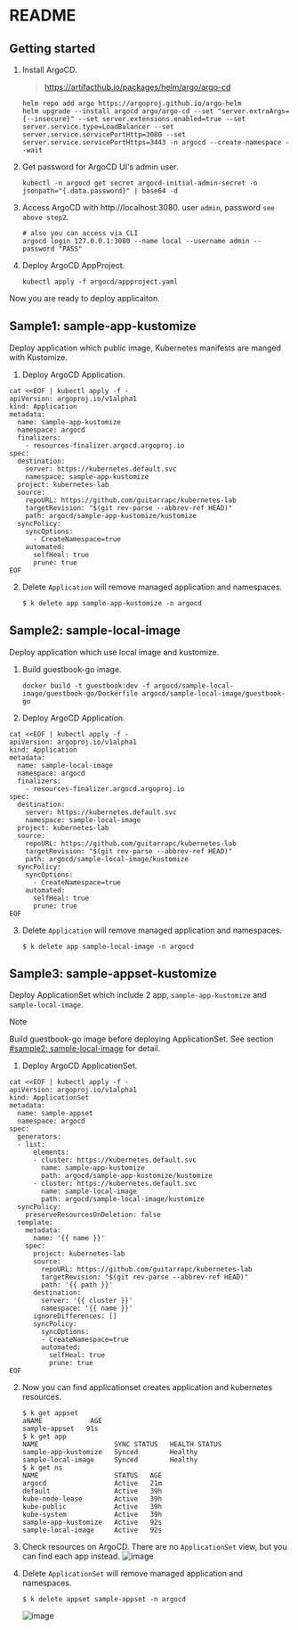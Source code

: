 # README

## Getting started

1. Install ArgoCD.

    > https://artifacthub.io/packages/helm/argo/argo-cd

    ```shell
    helm repo add argo https://argoproj.github.io/argo-helm
    helm upgrade --install argocd argo/argo-cd --set "server.extraArgs={--insecure}" --set server.extensions.enabled=true --set server.service.type=LoadBalancer --set server.service.servicePortHttp=3080 --set server.service.servicePortHttps=3443 -n argocd --create-namespace --wait
    ```

2. Get password for ArgoCD UI's admin user.

    ```shell
    kubectl -n argocd get secret argocd-initial-admin-secret -o jsonpath="{.data.password}" | base64 -d
    ```

3. Access ArgoCD with http://localhost:3080. user `admin`, password `see above step2`.

    ```shell
    # also you can access via CLI
    argocd login 127.0.0.1:3080 --name local --username admin --password "PASS"
    ```

4. Deploy ArgoCD AppProject.

    ```shell
    kubectl apply -f argocd/appproject.yaml
    ```

Now you are ready to deploy applicaiton.

## Sample1: sample-app-kustomize

Deploy application which public image, Kubernetes manifests are manged with Kustomize.

1. Deploy ArgoCD Application.

```shell
cat <<EOF | kubectl apply -f -
apiVersion: argoproj.io/v1alpha1
kind: Application
metadata:
  name: sample-app-kustomize
  namespace: argocd
  finalizers:
    - resources-finalizer.argocd.argoproj.io
spec:
  destination:
    server: https://kubernetes.default.svc
    namespace: sample-app-kustomize
  project: kubernetes-lab
  source:
    repoURL: https://github.com/guitarrapc/kubernetes-lab
    targetRevision: "$(git rev-parse --abbrev-ref HEAD)"
    path: argocd/sample-app-kustomize/kustomize
  syncPolicy:
    syncOptions:
      - CreateNamespace=true
    automated:
      selfHeal: true
      prune: true
EOF
```

2. Delete `Application` will remove managed application and namespaces.

    ```shell
    $ k delete app sample-app-kustomize -n argocd
    ```

## Sample2: sample-local-image

Deploy application which use local image and kustomize.

1. Build guestbook-go image.

    ```shellell
    docker build -t guestbook:dev -f argocd/sample-local-image/guestbook-go/Dockerfile argocd/sample-local-image/guestbook-go
    ```

2. Deploy ArgoCD Application.

```shell
cat <<EOF | kubectl apply -f -
apiVersion: argoproj.io/v1alpha1
kind: Application
metadata:
  name: sample-local-image
  namespace: argocd
  finalizers:
    - resources-finalizer.argocd.argoproj.io
spec:
  destination:
    server: https://kubernetes.default.svc
    namespace: sample-local-image
  project: kubernetes-lab
  source:
    repoURL: https://github.com/guitarrapc/kubernetes-lab
    targetRevision: "$(git rev-parse --abbrev-ref HEAD)"
    path: argocd/sample-local-image/kustomize
  syncPolicy:
    syncOptions:
      - CreateNamespace=true
    automated:
      selfHeal: true
      prune: true
EOF
```

3. Delete `Application` will remove managed application and namespaces.

    ```shell
    $ k delete app sample-local-image -n argocd
    ```

## Sample3: sample-appset-kustomize

Deploy ApplicationSet which include 2 app, `sample-app-kustomize` and `sample-local-image`.

> [!NOTE]
> Build guestbook-go image before deploying ApplicationSet. See section [#sample2: sample-local-image](#sample2-sample-local-image) for detail.

1. Deploy ArgoCD ApplicationSet.

```shell
cat <<EOF | kubectl apply -f -
apiVersion: argoproj.io/v1alpha1
kind: ApplicationSet
metadata:
  name: sample-appset
  namespace: argocd
spec:
  generators:
  - list:
      elements:
      - cluster: https://kubernetes.default.svc
        name: sample-app-kustomize
        path: argocd/sample-app-kustomize/kustomize
      - cluster: https://kubernetes.default.svc
        name: sample-local-image
        path: argocd/sample-local-image/kustomize
  syncPolicy:
    preserveResourcesOnDeletion: false
  template:
    metadata:
      name: '{{ name }}'
    spec:
      project: kubernetes-lab
      source:
        repoURL: https://github.com/guitarrapc/kubernetes-lab
        targetRevision: "$(git rev-parse --abbrev-ref HEAD)"
        path: '{{ path }}'
      destination:
        server: '{{ cluster }}'
        namespace: '{{ name }}'
      ignoreDifferences: []
      syncPolicy:
        syncOptions:
        - CreateNamespace=true
        automated:
          selfHeal: true
          prune: true
EOF
```

2. Now you can find applicationset creates application and kubernetes resources.

    ```shell
    $ k get appset
    aNAME            AGE
    sample-appset   91s
    $ k get app
    NAME                   SYNC STATUS   HEALTH STATUS
    sample-app-kustomize   Synced        Healthy
    sample-local-image     Synced        Healthy
    $ k get ns
    NAME                   STATUS   AGE
    argocd                 Active   21m
    default                Active   39h
    kube-node-lease        Active   39h
    kube-public            Active   39h
    kube-system            Active   39h
    sample-app-kustomize   Active   92s
    sample-local-image     Active   92s
    ```

3. Check resources on ArgoCD. There are no `ApplicationSet` view, but you can find each app instead.
    ![image](https://gist.github.com/assets/3856350/f4e4543d-f1b4-45ad-ada6-b707f0045012)


4. Delete `ApplicationSet` will remove managed application and namespaces.

    ```shell
    $ k delete appset sample-appset -n argocd
    ```

    ![image](https://gist.github.com/assets/3856350/da19444d-f0d7-4586-b78c-6e2d0b82e8c2)
